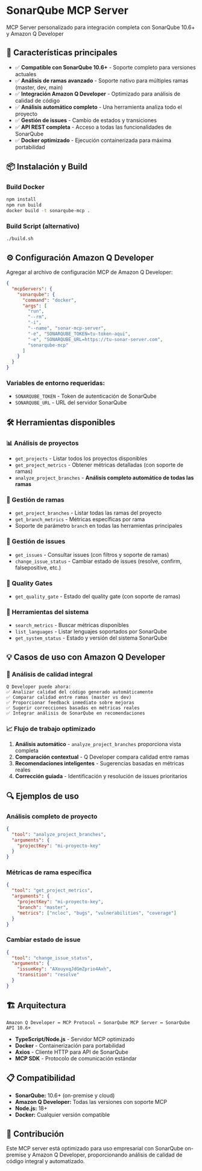 # SonarQube MCP Server

MCP Server personalizado para integración completa con SonarQube 10.6+ y Amazon Q Developer

## 🚀 Características principales

- ✅ **Compatible con SonarQube 10.6+** - Soporte completo para versiones actuales
- ✅ **Análisis de ramas avanzado** - Soporte nativo para múltiples ramas (master, dev, main)
- ✅ **Integración Amazon Q Developer** - Optimizado para análisis de calidad de código
- ✅ **Análisis automático completo** - Una herramienta analiza todo el proyecto
- ✅ **Gestión de issues** - Cambio de estados y transiciones
- ✅ **API REST completa** - Acceso a todas las funcionalidades de SonarQube
- ✅ **Docker optimizado** - Ejecución containerizada para máxima portabilidad

## 📦 Instalación y Build

### Build Docker
```bash
npm install
npm run build
docker build -t sonarqube-mcp .
```

### Build Script (alternativo)
```bash
./build.sh
```

## ⚙️ Configuración Amazon Q Developer

Agregar al archivo de configuración MCP de Amazon Q Developer:

```json
{
  "mcpServers": {
    "sonarqube": {
      "command": "docker",
      "args": [
        "run",
        "--rm", 
        "-i",
        "--name", "sonar-mcp-server",
        "-e", "SONARQUBE_TOKEN=tu-token-aqui",
        "-e", "SONARQUBE_URL=https://tu-sonar-server.com",
        "sonarqube-mcp"
      ]
    }
  }
}
```

### Variables de entorno requeridas:
- `SONARQUBE_TOKEN` - Token de autenticación de SonarQube
- `SONARQUBE_URL` - URL del servidor SonarQube

## 🛠️ Herramientas disponibles

### 📊 Análisis de proyectos
- `get_projects` - Listar todos los proyectos disponibles
- `get_project_metrics` - Obtener métricas detalladas (con soporte de ramas)
- `analyze_project_branches` - **Análisis completo automático de todas las ramas**

### 🌿 Gestión de ramas
- `get_project_branches` - Listar todas las ramas del proyecto
- `get_branch_metrics` - Métricas específicas por rama
- Soporte de parámetro `branch` en todas las herramientas principales

### 🐛 Gestión de issues
- `get_issues` - Consultar issues (con filtros y soporte de ramas)
- `change_issue_status` - Cambiar estado de issues (resolve, confirm, falsepositive, etc.)

### 🎯 Quality Gates
- `get_quality_gate` - Estado del quality gate (con soporte de ramas)

### 🔧 Herramientas del sistema
- `search_metrics` - Buscar métricas disponibles
- `list_languages` - Listar lenguajes soportados por SonarQube
- `get_system_status` - Estado y versión del sistema SonarQube

## 💡 Casos de uso con Amazon Q Developer

### 🎯 Análisis de calidad integral
```
Q Developer puede ahora:
✅ Analizar calidad del código generado automáticamente
✅ Comparar calidad entre ramas (master vs dev)
✅ Proporcionar feedback inmediato sobre mejoras
✅ Sugerir correcciones basadas en métricas reales
✅ Integrar análisis de SonarQube en recomendaciones
```

### 📈 Flujo de trabajo optimizado
1. **Análisis automático** - `analyze_project_branches` proporciona vista completa
2. **Comparación contextual** - Q Developer compara calidad entre ramas
3. **Recomendaciones inteligentes** - Sugerencias basadas en métricas reales
4. **Corrección guiada** - Identificación y resolución de issues prioritarios

## 🔍 Ejemplos de uso

### Análisis completo de proyecto
```json
{
  "tool": "analyze_project_branches",
  "arguments": {
    "projectKey": "mi-proyecto-key"
  }
}
```

### Métricas de rama específica
```json
{
  "tool": "get_project_metrics",
  "arguments": {
    "projectKey": "mi-proyecto-key",
    "branch": "master",
    "metrics": ["ncloc", "bugs", "vulnerabilities", "coverage"]
  }
}
```

### Cambiar estado de issue
```json
{
  "tool": "change_issue_status",
  "arguments": {
    "issueKey": "AXouyxqJdGmZprio4Axh",
    "transition": "resolve"
  }
}
```

## 🏗️ Arquitectura

```
Amazon Q Developer ↔ MCP Protocol ↔ SonarQube MCP Server ↔ SonarQube API 10.6+
```

- **TypeScript/Node.js** - Servidor MCP optimizado
- **Docker** - Containerización para portabilidad
- **Axios** - Cliente HTTP para API de SonarQube
- **MCP SDK** - Protocolo de comunicación estándar

## 📋 Compatibilidad

- **SonarQube:** 10.6+ (on-premise y cloud)
- **Amazon Q Developer:** Todas las versiones con soporte MCP
- **Node.js:** 18+
- **Docker:** Cualquier versión compatible

## 🤝 Contribución

Este MCP server está optimizado para uso empresarial con SonarQube on-premise y Amazon Q Developer, proporcionando análisis de calidad de código integral y automatizado.